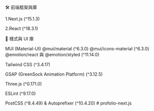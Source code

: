 🛠️ 前端框架與庫

1.Next.js (^15.1.3)

2.React (^18.3.1)

🎨 樣式與 UI 庫

MUI (Material-UI) @mui/material (^6.3.0) @mui/icons-material (^6.3.0) @emotion/react 與 @emotion/styled (^11.14.0)

Tailwind CSS (^3.4.17)

GSAP (GreenSock Animation Platform) (^3.12.5)

Three.js (^0.171.0)

ESLint (^9.17.0)

PostCSS (^8.4.49) & Autoprefixer (^10.4.20)
#   p r o f o l i o - n e x t . j s  
 